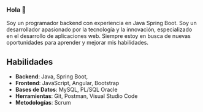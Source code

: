### Hola 👋

Soy un programador backend con experiencia en Java Spring Boot. Soy un desarrollador apasionado por la tecnología y la innovación, especializado en el desarrollo de aplicaciones web. Siempre estoy en busca de nuevas oportunidades para aprender y mejorar mis habilidades.


## Habilidades
* **Backend**: Java, Spring Boot, 
* **Frontend**: JavaScript, Angular, Bootstrap
* **Bases de Datos**: MySQL, PL/SQL Oracle
* **Herramientas**: Git, Postman, Visual Studio Code
* **Metodologías**: Scrum

<!--
### Competencias Blandas
Me destaco por ser un  pensador crítico con habilidades para la resolución de problemas y el trabajo en equipo. Valoro la colaboración y tengo una fuerte fuerza de voluntad y esfuerzo.

### Manejo de Versiones
Tengo experiencia en el manejo de versiones utilizando Git y GitHub, lo que me permite gestionar eficientemente los cambios en el código.



**ericksolar/ericksolar** is a ✨ _special_ ✨ repository because its `README.md` (this file) appears on your GitHub profile.

Here are some ideas to get you started:

- 🔭 I’m currently working on ...
- 🌱 I’m currently learning ...
- 👯 I’m looking to collaborate on ...
- 🤔 I’m looking for help with ...
- 💬 Ask me about ...
- 📫 How to reach me: ...
- 😄 Pronouns: ...
- ⚡ Fun fact: ...
-->
